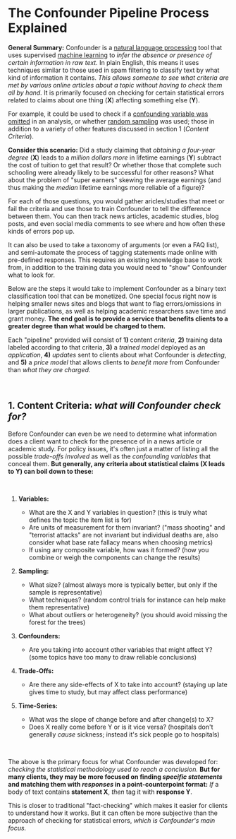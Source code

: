 # The Confounder Pipeline Process Explained

**General Summary:** Confounder is a [natural language processing](https://en.wikipedia.org/wiki/Natural_language_processing) tool that uses supervised [machine learning](https://towardsdatascience.com/the-7-steps-of-machine-learning-2877d7e5548e) to *infer the absence or presence of certain information in raw text.* In plain English, this means it uses techniques similar to those used in spam filtering to classify text by what kind of information it contains. *This allows someone to see what criteria are met by various online articles about a topic without having to check them all by hand.* It is primarily focused on checking for certain statistical errors related to claims about one thing (**X**) affecting something else (**Y**).

For example, it could be used to check if a [confounding variable was omitted](https://youtu.be/EhcWQmg9EeE) in an analysis, or whether [random sampling](https://www.youtube.com/watch?v=LttLBhTOVvo) was used; those in addition to a variety of other features discussed in section 1 (*Content Criteria*).

**Consider this scenario:** Did a study claiming that *obtaining a four-year degree* (**X**) leads to a *million dollars more* in lifetime earnings (**Y**) subtract the cost of tuition to get that result? Or whether those that complete such schooling were already likely to be successful for other reasons? What about the problem of "super earners" skewing the average earnings (and thus making the *median* lifetime earnings more reliable of a figure)?

For each of those questions, you would gather aricles/studies that meet or fail the criteria and use those to train Confounder to tell the difference between them. You can then track news articles, academic studies, blog posts, and even social media comments to see where and how often these kinds of errors pop up.

It can also be used to take a taxonomy of arguments (or even a FAQ list), and semi-automate the process of tagging statements made online with pre-defined responses. This requires an existing knowledge base to work from, in addition to the training data you would need to "show" Confounder what to look for.

Below are the steps it would take to implement Confounder as a binary text classification tool that can be monetized. One special focus right now is helping smaller news sites and blogs that want to flag errors/omissions in larger publications, as well as helping academic researchers save time and grant money. **The end goal is to provide a service that benefits clients to a greater degree than what would be charged to them.**

Each "pipeline" provided will consist of **1)** content *criteria*, **2)** training data labeled according to that criteria, **3)** a *trained model* deployed as an *application*, **4)** *updates* sent to clients about what Confounder is *detecting*, and **5)** a *price model* that allows clients to *benefit more* from Confounder than *what they are charged*.

&nbsp;

## 1. **Content Criteria:** *what will Confounder check for?*
Before Confounder can even be  we need to determine what information does a client want to check for the presence of in a news article or academic study. For policy issues, it's often just a matter of listing all the possible *trade-offs involved* as well as the *confounding variables* that conceal them. **But generally, any criteria about statistical claims (X leads to Y) can boil down to these:**

&nbsp;

1. **Variables:**
    * What are the X and Y variables in question? (this is truly what defines the topic the item list is for)
    * Are units of measurement for them invariant? ("mass shooting" and "terrorist attacks" are not invariant but individual deaths are, also consider what base rate fallacy means when choosing metrics)
    * If using any composite variable, how was it formed? (how you combine or weigh the components can change the results)

2. **Sampling:**
    * What size? (almost always more is typically better, but only if the sample is representative)
    * What techniques? (random control trials for instance can help make them representative)
    * What about outliers or heterogeneity? (you should avoid missing the forest for the trees)

3. **Confounders:**
    * Are you taking into account other variables that might affect Y? (some topics have too many to draw reliable conclusions)

4. **Trade-Offs:**
    * Are there any side-effects of X to take into account? (staying up late gives time to study, but may affect class performance)

5. **Time-Series:**
    * What was the slope of change before and after change(s) to X?
    * Does X really come before Y or is it vice versa? (hospitals don't generally *cause* sickness; instead it's sick people go to hospitals)

&nbsp;

The above is the primary focus for what Confounder was developed for: *checking the statistical methodology used to reach a conclusion.* **But for many clients, they may be more focused on finding *specific statements* and matching them with *responses* in a point-counterpoint format:** *If* a body of text contains **statement X**, *then* tag it with **response Y**.

This is closer to traditional "fact-checking" which makes it easier for clients to understand how it works. But it can often be more subjective than the approach of checking for statistical errors, *which is Confounder's main focus.*

